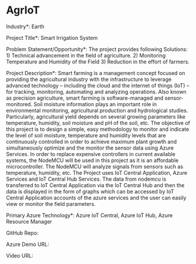 # AgrIoT

Industry*:
Earth

Project Title*:
Smart Irrigation System

Problem Statement/Opportunity*:
The project provides following Solutions: 1) Technical advancement in the field of agriculture. 2) Monitoring Temperature and Humidity of the Field 3) Reduction in the effort of farmers.

Project Description*:
Smart farming is a management concept focused on providing the agricultural industry with the infrastructure to leverage advanced technology – including the cloud and the internet of things (IoT) – for tracking, monitoring, automating and analyzing operations. Also known as precision agriculture, smart farming is software-managed and sensor-monitored. Soil moisture information plays an important role in environmental monitoring, agricultural production and hydrological studies. Particularly, agricultural yield depends on several growing parameters like temperature, humidity, soil moisture and pH of the soil, etc. The objective of this project is to design a simple, easy methodology to monitor and indicate the level of soil moisture, temperature and humidity levels that are continuously controlled in order to achieve maximum plant growth and simultaneously optimize and the monitor the sensor data using Azure Services. In order to replace expensive controllers in current available systems, the NodeMCU will be used in this project as it is an affordable microcontroller. The NodeMCU will analyze signals from sensors such as temperature, humidity, etc. The Project uses IoT Central Application, Azure Services and IoT Central Hub Services. The data from nodemcu is transferred to IoT Central Application via the IoT Central Hub and then the data is displayed in the form of graphs which can be accessed by IoT Central Application accounts of the azure services and the user can easily view or monitor the field parameters.

Primary Azure Technology*:
Azure IoT Central, Azure IoT Hub, Azure Resource Manager

GitHub Repo:

Azure Demo URL:

Video URL:
